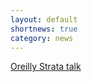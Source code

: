 ```yaml
---
layout: default
shortnews: true
category: news
---
```

<a href="https://conferences.oreilly.com/strata/strata-ca/public/schedule/detail/71902">Oreilly Strata talk</a>
